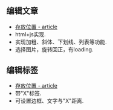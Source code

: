#
 ## 编辑文章  
 
  * [存放位置 - article](https://github.com/sojay-life/Demo/blob/master/app/src/main/java/com/sojay/demo/article/ArticleActivity.java)
  * html+js实现.
  * 实现加粗、斜体、下划线、列表等功能.
  * 选择图片，旋转回正，有loading.

 ## 编辑标签  
 
  * [存放位置 - article](https://github.com/sojay-life/Demo/blob/master/app/src/main/java/com/sojay/demo/label/LabelActivity.java)
  * 带"X"标签.
  * 可设置边框、文字与"X"距离.







